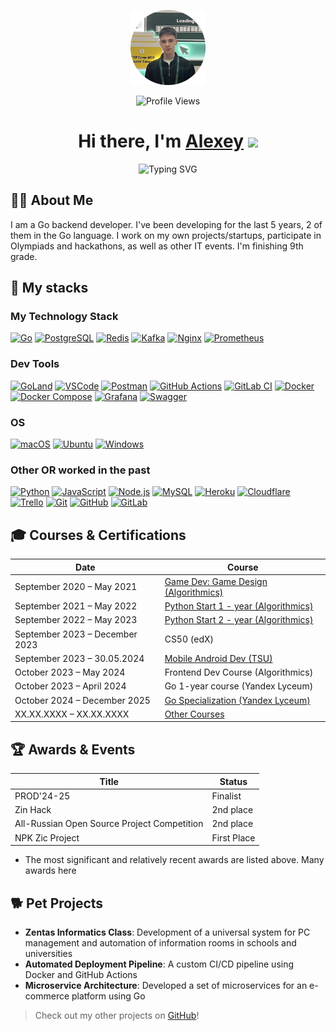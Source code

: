 <p align="center"><img src="https://raw.githubusercontent.com/antalkon/antalkon/refs/heads/main/avatar.png" alt="Тут должен быть мой аватар." width="120" height="120" /></p>
<p align="center"><img src="https://komarev.com/ghpvc/?username=antalkon&style=flat-square&color=blue" alt="Profile Views"/></p>

<h1 align="center">
  Hi there, I'm 
  <a href="https://antalkon.ru/" target="_blank">Alexey</a> 
  <img src="https://github.com/blackcater/blackcater/raw/main/images/Hi.gif" height="32"/>
</h1>

<p align="center">
  <img src="https://readme-typing-svg.herokuapp.com?font=Fira+Code&weight=200&size=17&pause=1000&width=435&lines=Backend+Developer+with+a+focus+on+Go;Passionate+about+IT+and+System+Development" alt="Typing SVG"/>
</p>

## 🧑‍💻 About Me
I am a Go backend developer. I've been developing for the last 5 years, 2 of them in the Go language. I work on my own projects/startups, participate in Olympiads and hackathons, as well as other IT events. I'm finishing 9th grade.

## 💪 My stacks

<!-- <div align="center">
  <img src="https://skillicons.dev/icons?i=go,docker,kafka,kubernetes,postgresql,mysql,redis,python,git,linux,bash,github,vscode&theme=dark" alt="Skills Icons"/>
</div> -->
### My Technology Stack
[![Go](https://img.shields.io/badge/Go-00ADD8.svg?style=for-the-badge&logo=Go&logoColor=white)](#) 
[![PostgreSQL](https://img.shields.io/badge/PostgreSQL-316192?style=for-the-badge&logo=postgresql&logoColor=white)](#)
[![Redis](https://img.shields.io/badge/redis-%23DD0031.svg?&style=for-the-badge&logo=redis&logoColor=white)](#)
[![Kafka](https://img.shields.io/badge/Apache_Kafka-231F20?style=for-the-badge&logo=apache-kafka&logoColor=white)](#)
[![Nginx](https://img.shields.io/badge/Nginx-009639?style=for-the-badge&logo=nginx&logoColor=white)](#)
[![Prometheus](https://img.shields.io/badge/Prometheus-000000?style=for-the-badge&logo=prometheus&labelColor=000000)](#)
<!--  
  <img alt="Alt text" src="https://img.shields.io/badge/Go-00ADD8.svg?style=for-the-badge&logo=Go&logoColor=white"/>
  <img alt="Alt text" src="https://img.shields.io/badge/PostgreSQL-316192?style=for-the-badge&logo=postgresql&logoColor=white"/>
  <img alt="Alt text" src="https://img.shields.io/badge/redis-%23DD0031.svg?&style=for-the-badge&logo=redis&logoColor=white"/>
  <img alt="Alt text" src="https://img.shields.io/badge/Apache_Kafka-231F20?style=for-the-badge&logo=apache-kafka&logoColor=white"/>
  <img alt="Alt text" src="https://img.shields.io/badge/Nginx-009639?style=for-the-badge&logo=nginx&logoColor=white"/>
  <img alt="Alt text" src="https://img.shields.io/badge/Prometheus-000000?style=for-the-badge&logo=prometheus&labelColor=000000"/>
-->


### Dev Tools
[![GoLand](https://img.shields.io/badge/GoLand-0f0f0f?&style=for-the-badge&logo=goland&logoColor=white)](#)
[![VSCode](https://img.shields.io/badge/VSCode-0078D4?style=for-the-badge&logo=visual%20studio%20code&logoColor=white)](#)
[![Postman](https://img.shields.io/badge/Postman-FF6C37?style=for-the-badge&logo=Postman&logoColor=white)](#)
[![GitHub Actions](https://img.shields.io/badge/GitHub_Actions-2088FF?style=for-the-badge&logo=github-actions&logoColor=white)](#)
[![GitLab CI](https://img.shields.io/badge/gitlab%20ci-%23181717.svg?style=for-the-badge&logo=gitlab&logoColor=white)](#)
[![Docker](https://img.shields.io/badge/Docker-2CA5E0?style=for-the-badge&logo=docker&logoColor=white)](#)
[![Docker Compose](https://img.shields.io/badge/Docker%20Compose-2496ED?style=for-the-badge&logo=docker&logoColor=white)](#)
[![Grafana](https://img.shields.io/badge/Grafana-F2F4F9?style=for-the-badge&logo=grafana&logoColor=orange&labelColor=F2F4F9)](#)
[![Swagger](https://img.shields.io/badge/-Swagger-%23Clojure?style=for-the-badge&logo=swagger&logoColor=white)](#)
<!-- <img alt="Alt text" src="https://img.shields.io/badge/GoLand-0f0f0f?&style=for-the-badge&logo=goland&logoColor=white"/>
<img alt="Alt text" src="https://img.shields.io/badge/VSCode-0078D4?style=for-the-badge&logo=visual%20studio%20code&logoColor=white"/>
<img alt="Alt text" src="https://img.shields.io/badge/Postman-FF6C37?style=for-the-badge&logo=Postman&logoColor=white"/>
<img alt="Alt text" src="https://img.shields.io/badge/GitHub_Actions-2088FF?style=for-the-badge&logo=github-actions&logoColor=white"/>
<img alt="Alt text" src="https://img.shields.io/badge/gitlab%20ci-%23181717.svg?style=for-the-badge&logo=gitlab&logoColor=white"/>
<img alt="Alt text" src="https://img.shields.io/badge/Docker-2CA5E0?style=for-the-badge&logo=docker&logoColor=white"/>
<img alt="Alt text" src="https://img.shields.io/badge/Docker%20Compose-2496ED?style=for-the-badge&logo=docker&logoColor=white"/>
<img alt="Alt text" src="https://img.shields.io/badge/Grafana-F2F4F9?style=for-the-badge&logo=grafana&logoColor=orange&labelColor=F2F4F9"/>
<img alt="Alt text" src="https://img.shields.io/badge/-Swagger-%23Clojure?style=for-the-badge&logo=swagger&logoColor=white"/> -->

### OS
[![macOS](https://img.shields.io/badge/mac%20os-000000?style=for-the-badge&logo=macos&logoColor=F0F0F0)](#)
[![Ubuntu](https://img.shields.io/badge/Ubuntu-E95420?style=for-the-badge&logo=ubuntu&logoColor=white)](#)
[![Windows](https://img.shields.io/badge/Windows-0078D6?style=for-the-badge&logo=windows&logoColor=white)](#)
<!-- <img alt="Alt text" src="https://img.shields.io/badge/mac%20os-000000?style=for-the-badge&logo=macos&logoColor=F0F0F0"/>
<img alt="Alt text" src="https://img.shields.io/badge/Ubuntu-E95420?style=for-the-badge&logo=ubuntu&logoColor=white"/>
<img alt="Alt text" src="https://img.shields.io/badge/Windows-0078D6?style=for-the-badge&logo=windows&logoColor=white"/> -->


### Other OR worked in the past
[![Python](https://img.shields.io/badge/Python-FFD43B?style=for-the-badge&logo=python&logoColor=blue)](#)
[![JavaScript](https://img.shields.io/badge/JavaScript-323330?style=for-the-badge&logo=javascript&logoColor=F7DF1E)](#)
[![Node.js](https://img.shields.io/badge/Node%20js-339933?style=for-the-badge&logo=nodedotjs&logoColor=white)](#)
[![MySQL](https://img.shields.io/badge/MySQL-005C84?style=for-the-badge&logo=mysql&logoColor=white)](#)
[![Heroku](https://img.shields.io/badge/heroku-%23430098.svg?style=for-the-badge&logo=heroku&logoColor=white)](#)
[![Cloudflare](https://img.shields.io/badge/Cloudflare-F38020?style=for-the-badge&logo=Cloudflare&logoColor=white)](#)
[![Trello](https://img.shields.io/badge/Trello-%23026AA7.svg?style=for-the-badge&logo=Trello&logoColor=white)](#)
[![Git](https://img.shields.io/badge/git-%23F05033.svg?style=for-the-badge&logo=git&logoColor=white)](#)
[![GitHub](https://img.shields.io/badge/github-%23121011.svg?style=for-the-badge&logo=github&logoColor=white)](#)
[![GitLab](https://img.shields.io/badge/gitlab-%23181717.svg?style=for-the-badge&logo=gitlab&logoColor=white)](#)
<!-- <img alt="Alt text" src="https://img.shields.io/badge/Python-FFD43B?style=for-the-badge&logo=python&logoColor=blue"/>
<img alt="Alt text" src="https://img.shields.io/badge/JavaScript-323330?style=for-the-badge&logo=javascript&logoColor=F7DF1E"/>
<img alt="Alt text" src="https://img.shields.io/badge/Node%20js-339933?style=for-the-badge&logo=nodedotjs&logoColor=white"/>
<img alt="Alt text" src="https://img.shields.io/badge/MySQL-005C84?style=for-the-badge&logo=mysql&logoColor=white"/>
<img alt="Alt text" src="https://img.shields.io/badge/heroku-%23430098.svg?style=for-the-badge&logo=heroku&logoColor=white"/>
<img alt="Alt text" src="https://img.shields.io/badge/Cloudflare-F38020?style=for-the-badge&logo=Cloudflare&logoColor=white"/>
<img alt="Alt text" src="https://img.shields.io/badge/Trello-%23026AA7.svg?style=for-the-badge&logo=Trello&logoColor=white"/>
<img alt="Alt text" src="https://img.shields.io/badge/git-%23F05033.svg?style=for-the-badge&logo=git&logoColor=white"/>
<img alt="Alt text" src="https://img.shields.io/badge/github-%23121011.svg?style=for-the-badge&logo=github&logoColor=white"/>
<img alt="Alt text" src="https://img.shields.io/badge/gitlab-%23181717.svg?style=for-the-badge&logo=gitlab&logoColor=white"/> -->


## 🎓 Courses & Certifications
| Date                        | Course                                                                 |
|-----------------------------|------------------------------------------------------------------------|
| September 2020 – May 2021   | [Game Dev: Game Design (Algorithmics)](https://github.com/antalkon/antalkon/blob/main/courses/Algoritmika_gameDesign.jpg) |
| September 2021 – May 2022   | [Python Start 1 - year (Algorithmics)](https://github.com/antalkon/antalkon/blob/main/courses/Algorimika_PythonDev.jpg) |
| September 2022 – May 2023   | [Python Start 2 - year (Algorithmics)](https://github.com/antalkon/antalkon/blob/main/courses/Algorimika_PythonDev.jpg) |
| September 2023 – December 2023 | CS50 (edX) | edX platform OFFLINE (Harvard University)                    |
| September 2023 – 30.05.2024 | [Mobile Android Dev (TSU)](https://github.com/antalkon/antalkon/blob/main/courses/M1_TGU_androidMobileDev.pdf) |
| October 2023 – May 2024   | Frontend Dev Course (Algorithmics)  
| October 2023 – April 2024  | Go 1-year course (Yandex Lyceum)                                        |
| October 2024 – December 2025  | [Go Specialization (Yandex Lyceum)](https://github.com/antalkon/antalkon/blob/main/yal-spec-go.pdf)     
| XX.XX.XXXX – XX.XX.XXXX     | [Other Courses](https://github.com/antalkon/antalkon/tree/main/courses) |

## 🏆 Awards & Events
| Title                        | Status                                                                 |
|-----------------------------|------------------------------------------------------------------------|
| PROD'24-25 | Finalist
| Zin Hack | 2nd place
| All-Russian Open Source Project Competition | 2nd place
| NPK Zic Project | First Place

* The most significant and relatively recent awards are listed above. Many awards here
## 🐕 Pet Projects
- **Zentas Informatics Class**: Development of a universal system for PC management and automation of information rooms in schools and universities
- **Automated Deployment Pipeline**: A custom CI/CD pipeline using Docker and GitHub Actions
- **Microservice Architecture**: Developed a set of microservices for an e-commerce platform using Go

> Check out my other projects on [GitHub](https://github.com/antalkon)!



